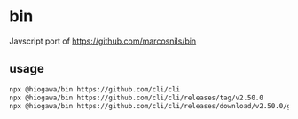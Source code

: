 # bin

Javscript port of https://github.com/marcosnils/bin

## usage

```sh
npx @hiogawa/bin https://github.com/cli/cli
npx @hiogawa/bin https://github.com/cli/cli/releases/tag/v2.50.0
npx @hiogawa/bin https://github.com/cli/cli/releases/download/v2.50.0/gh_2.50.0_linux_amd64.tar.gz
```
